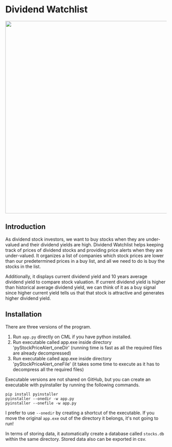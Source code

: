 # Dividend Watchlist

<p align="center">
  <img width="900" height="600" src="https://user-images.githubusercontent.com/41933169/113522343-b96f8700-956d-11eb-9b80-47528c0b0a47.png">
</p>

## Introduction

As dividend stock investors, we want to buy stocks when they are under-valued and their dividend yields are high. Dividend Watchlist helps keeping track of prices of dividend stocks and providing price alerts when they are under-valued. It organizes a list of companies which stock prices are lower than our predetermined prices in a buy list, and all we need to do is buy the stocks in the list.

Additionally, it displays current dividend yield and 10 years average dividend yield to compare stock valuation. If current dividend yield is higher than historical average dividend yield, we can think of it as a buy signal since higher current yield tells us that that stock is attractive and generates higher dividend yield.

## Installation

There are three versions of the program.

1. Run `app.py` directly on CML if you have python installed.
2. Run executable called app.exe inside directory 'pyStockPriceAlert_oneDir' (running time is fast as all the required files are already decompressed)
3. Run executable called app.exe inside directory 'pyStockPriceAlert_oneFile' (it takes some time to execute as it has to decompress all the required files)

Executable versions are not shared on GitHub, but you can create an executable with pyinstaller by running the following commands.

```
pip install pyinstaller
pyinstaller --onedir -w app.py
pyinstaller --onefile -w app.py
```

I prefer to use `--onedir` by creating a shortcut of the executable. If you move the original `app.exe` out of the directory it belongs, it's not going to run!

In terms of storing data, it automatically create a database called `stocks.db` within the same directory. Stored data also can be exported in csv.
